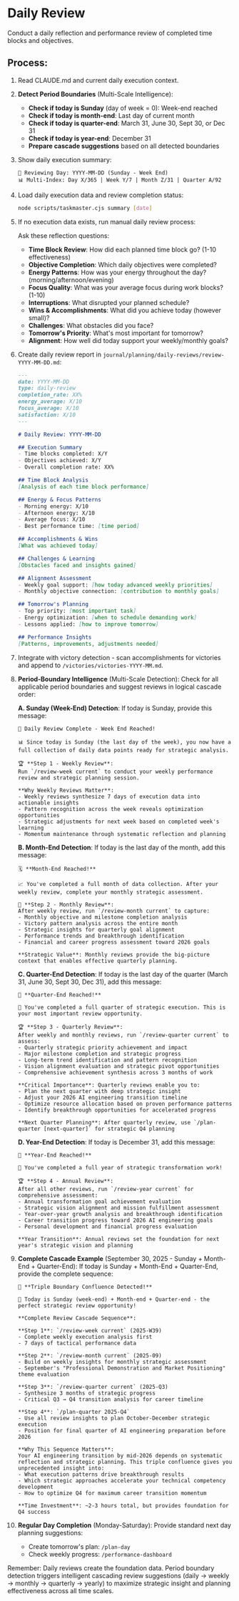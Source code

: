 # Daily Review

Conduct a daily reflection and performance review of completed time blocks and objectives.

## Process:

1. Read CLAUDE.md and current daily execution context.

2. **Detect Period Boundaries** (Multi-Scale Intelligence):
   - **Check if today is Sunday** (day of week = 0): Week-end reached
   - **Check if today is month-end**: Last day of current month
   - **Check if today is quarter-end**: March 31, June 30, Sept 30, or Dec 31  
   - **Check if today is year-end**: December 31
   - **Prepare cascade suggestions** based on all detected boundaries

3. Show daily execution summary:
   ```
   📅 Reviewing Day: YYYY-MM-DD (Sunday - Week End)
   📊 Multi-Index: Day X/365 | Week Y/7 | Month Z/31 | Quarter A/92
   ```

4. Load daily execution data and review completion status:
   ```bash
   node scripts/taskmaster.cjs summary [date]
   ```

5. If no execution data exists, run manual daily review process:

   Ask these reflection questions:
   - **Time Block Review**: How did each planned time block go? (1-10 effectiveness)
   - **Objective Completion**: Which daily objectives were completed?
   - **Energy Patterns**: How was your energy throughout the day? (morning/afternoon/evening)
   - **Focus Quality**: What was your average focus during work blocks? (1-10)
   - **Interruptions**: What disrupted your planned schedule?
   - **Wins & Accomplishments**: What did you achieve today (however small)?
   - **Challenges**: What obstacles did you face?
   - **Tomorrow's Priority**: What's most important for tomorrow?
   - **Alignment**: How well did today support your weekly/monthly goals?

6. Create daily review report in `journal/planning/daily-reviews/review-YYYY-MM-DD.md`:

   ```markdown
   ---
   date: YYYY-MM-DD
   type: daily-review
   completion_rate: XX%
   energy_average: X/10
   focus_average: X/10
   satisfaction: X/10
   ---

   # Daily Review: YYYY-MM-DD

   ## Execution Summary
   - Time blocks completed: X/Y
   - Objectives achieved: X/Y  
   - Overall completion rate: XX%

   ## Time Block Analysis
   [Analysis of each time block performance]

   ## Energy & Focus Patterns
   - Morning energy: X/10
   - Afternoon energy: X/10
   - Average focus: X/10
   - Best performance time: [time period]

   ## Accomplishments & Wins
   [What was achieved today]

   ## Challenges & Learning
   [Obstacles faced and insights gained]

   ## Alignment Assessment  
   - Weekly goal support: [how today advanced weekly priorities]
   - Monthly objective connection: [contribution to monthly goals]

   ## Tomorrow's Planning
   - Top priority: [most important task]
   - Energy optimization: [when to schedule demanding work]
   - Lessons applied: [how to improve tomorrow]

   ## Performance Insights
   [Patterns, improvements, adjustments needed]
   ```

7. Integrate with victory detection - scan accomplishments for victories and append to `/victories/victories-YYYY-MM.md`.

8. **Period-Boundary Intelligence** (Multi-Scale Detection):
   Check for all applicable period boundaries and suggest reviews in logical cascade order:
   
   **A. Sunday (Week-End) Detection**:
   If today is Sunday, provide this message:
   
   ```
   🎉 Daily Review Complete - Week End Reached!
   
   📊 Since today is Sunday (the last day of the week), you now have a full collection of daily data points ready for strategic analysis.
   
   🏆 **Step 1 - Weekly Review**: 
   Run `/review-week current` to conduct your weekly performance review and strategic planning session.
   
   **Why Weekly Reviews Matter**: 
   - Weekly reviews synthesize 7 days of execution data into actionable insights
   - Pattern recognition across the week reveals optimization opportunities  
   - Strategic adjustments for next week based on completed week's learning
   - Momentum maintenance through systematic reflection and planning
   ```
   
   **B. Month-End Detection**:
   If today is the last day of the month, add this message:
   
   ```
   🗓️ **Month-End Reached!**
   
   📈 You've completed a full month of data collection. After your weekly review, complete your monthly strategic assessment.
   
   🎯 **Step 2 - Monthly Review**: 
   After weekly review, run `/review-month current` to capture:
   - Monthly objective and milestone completion analysis
   - Victory pattern analysis across the entire month
   - Strategic insights for quarterly goal alignment
   - Performance trends and breakthrough identification
   - Financial and career progress assessment toward 2026 goals
   
   **Strategic Value**: Monthly reviews provide the big-picture context that enables effective quarterly planning.
   ```
   
   **C. Quarter-End Detection**:
   If today is the last day of the quarter (March 31, June 30, Sept 30, Dec 31), add this message:
   
   ```
   🎯 **Quarter-End Reached!**
   
   🚀 You've completed a full quarter of strategic execution. This is your most important review opportunity.
   
   🏆 **Step 3 - Quarterly Review**: 
   After weekly and monthly reviews, run `/review-quarter current` to assess:
   - Quarterly strategic priority achievement and impact
   - Major milestone completion and strategic progress
   - Long-term trend identification and pattern recognition
   - Vision alignment evaluation and strategic pivot opportunities
   - Comprehensive achievement synthesis across 3 months of work
   
   **Critical Importance**: Quarterly reviews enable you to:
   - Plan the next quarter with deep strategic insight
   - Adjust your 2026 AI engineering transition timeline
   - Optimize resource allocation based on proven performance patterns
   - Identify breakthrough opportunities for accelerated progress
   
   **Next Quarter Planning**: After quarterly review, use `/plan-quarter [next-quarter]` for strategic Q4 planning
   ```
   
   **D. Year-End Detection**:
   If today is December 31, add this message:
   
   ```
   🌟 **Year-End Reached!**
   
   🎉 You've completed a full year of strategic transformation work!
   
   🏆 **Step 4 - Annual Review**: 
   After all other reviews, run `/review-year current` for comprehensive assessment:
   - Annual transformation goal achievement evaluation
   - Strategic vision alignment and mission fulfillment assessment
   - Year-over-year growth analysis and breakthrough identification
   - Career transition progress toward 2026 AI engineering goals
   - Personal development and financial progress evaluation
   
   **Year Transition**: Annual reviews set the foundation for next year's strategic vision and planning
   ```

9. **Complete Cascade Example** (September 30, 2025 - Sunday + Month-End + Quarter-End):
   If today is Sunday + Month-End + Quarter-End, provide the complete sequence:
   
   ```
   🌟 **Triple Boundary Confluence Detected!**
   
   🎯 Today is Sunday (week-end) + Month-end + Quarter-end - the perfect strategic review opportunity!
   
   **Complete Review Cascade Sequence**:
   
   **Step 1**: `/review-week current` (2025-W39)
   - Complete weekly execution analysis first
   - 7 days of tactical performance data
   
   **Step 2**: `/review-month current` (2025-09)  
   - Build on weekly insights for monthly strategic assessment
   - September's "Professional Demonstration and Market Positioning" theme evaluation
   
   **Step 3**: `/review-quarter current` (2025-Q3)
   - Synthesize 3 months of strategic progress
   - Critical Q3 → Q4 transition analysis for career timeline
   
   **Step 4**: `/plan-quarter 2025-Q4`
   - Use all review insights to plan October-December strategic execution
   - Position for final quarter of AI engineering preparation before 2026
   
   **Why This Sequence Matters**:
   Your AI engineering transition by mid-2026 depends on systematic reflection and strategic planning. This triple confluence gives you unprecedented insight into:
   - What execution patterns drive breakthrough results
   - Which strategic approaches accelerate your technical competency development  
   - How to optimize Q4 for maximum career transition momentum
   
   **Time Investment**: ~2-3 hours total, but provides foundation for Q4 success
   ```

10. **Regular Day Completion** (Monday-Saturday):
    Provide standard next day planning suggestions:
    - Create tomorrow's plan: `/plan-day`
    - Check weekly progress: `/performance-dashboard`

Remember: Daily reviews create the foundation data. Period boundary detection triggers intelligent cascading review suggestions (daily → weekly → monthly → quarterly → yearly) to maximize strategic insight and planning effectiveness across all time scales.